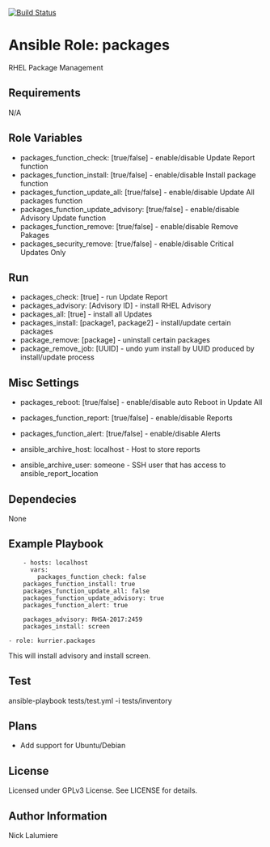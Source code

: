 [![Build Status](https://travis-ci.org/kurrier/ansible-role_packages.svg?branch=master)](https://travis-ci.org/kurrier/ansible-role_packages)

Ansible Role: packages
=========

RHEL Package Management

Requirements
------------

N/A

Role Variables
--------------
* packages_function_check: [true/false] - enable/disable Update Report function
* packages_function_install: [true/false] - enable/disable Install package function
* packages_function_update_all: [true/false] - enable/disable Update All packages function
* packages_function_update_advisory: [true/false] - enable/disable Advisory Update function
* packages_function_remove: [true/false] - enable/disable Remove Pakages
* packages_security_remove: [true/false] - enable/disable Critical Updates Only

## Run ##
* packages_check: [true] - run Update Report
* packages_advisory: [Advisory ID] - install RHEL Advisory
* packages_all: [true] - install all Updates
* packages_install: [package1, package2] - install/update certain packages
* package_remove: [package] - uninstall certain packages
* package_remove_job: [UUID] - undo yum install by UUID produced by install/update process

## Misc Settings ##

* packages_reboot: [true/false] - enable/disable auto Reboot in Update All

* packages_function_report: [true/false] - enable/disable Reports
* packages_function_alert: [true/false] - enable/disable Alerts

* ansible_archive_host: localhost - Host to store reports
* ansible_archive_user: someone - SSH user that has access to ansible_report_location


Dependecies
-----------

None

Example Playbook
----------------
        - hosts: localhost
          vars:
            packages_function_check: false
        packages_function_install: true
        packages_function_update_all: false
        packages_function_update_advisory: true
        packages_function_alert: true

        packages_advisory: RHSA-2017:2459
        packages_install: screen

    - role: kurrier.packages

This will install advisory and install screen.

Test
----------------

ansible-playbook tests/test.yml -i tests/inventory

Plans
----------------
- Add support for Ubuntu/Debian

License
-------

Licensed under GPLv3 License. See LICENSE for details.

Author Information
------------------

Nick Lalumiere
